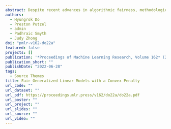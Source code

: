 ```yaml
---
abstract: Despite recent advances in algorithmic fairness, methodologies for achieving fairness with generalized linear models (GLMs) have yet to be explored in general, despite GLMs being widely used in practice. In this paper we introduce two fairness criteria for GLMs based on equalizing expected outcomes or log-likelihoods. We prove that for GLMs both criteria can be achieved via a convex penalty term based solely on the linear components of the GLM, thus permitting efficient optimization. We also derive theoretical properties for the resulting fair GLM estimator. To empirically demonstrate the efficacy of the proposed fair GLM, we compare it with other well-known fair prediction methods on an extensive set of benchmark datasets for binary classification and regression. In addition, we demonstrate that the fair GLM can generate fair predictions for a range of response variables, other than binary and continuous outcomes.
authors:
  - Hyungrok Do
  - Preston Putzel
  - admin
  - Padhraic Smyth
  - Judy Zhong
doi: "pmlr-v162-do22a"
featured: false
projects: []
publication: '*Proceedings of Machine Learning Research, Volume 162* (2022)'
publication_short: ""
publishDate: "2022-06-28"
tags:
  - Source Themes
title: Fair Generalized Linear Models with a Convex Penalty
url_code: ""
url_dataset: ""
url_pdf: https://proceedings.mlr.press/v162/do22a/do22a.pdf
url_poster: ""
url_project: ""
url_slides: ""
url_source: ""
url_video: ""
---
```

  
  